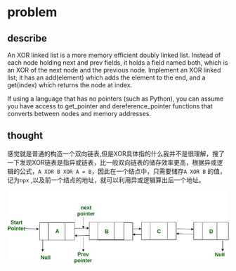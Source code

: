 # problem

## describe

An XOR linked list is a more memory efficient doubly linked list. Instead of each node holding next and prev fields, it holds a field named both, which is an XOR of the next node and the previous node. Implement an XOR linked list; it has an add(element) which adds the element to the end, and a get(index) which returns the node at index.

If using a language that has no pointers (such as Python), you can assume you have access to get_pointer and dereference_pointer functions that converts between nodes and memory addresses.

## thought

感觉就是普通的构造一个双向链表,但是XOR具体指的什么我并不是很理解，搜了一下发现XOR链表是指异或链表，比一般双向链表的储存效率更高，根据异或逻辑的公式，`A XOR B XOR A = B`，因此在一个结点中，只需要储存`A XOR B` 的值，记为`npx` ,以及前一个结点的地址，就可以利用异或逻辑算出后一个地址。

![双向链表](../image/XorLinkedList.jpg)